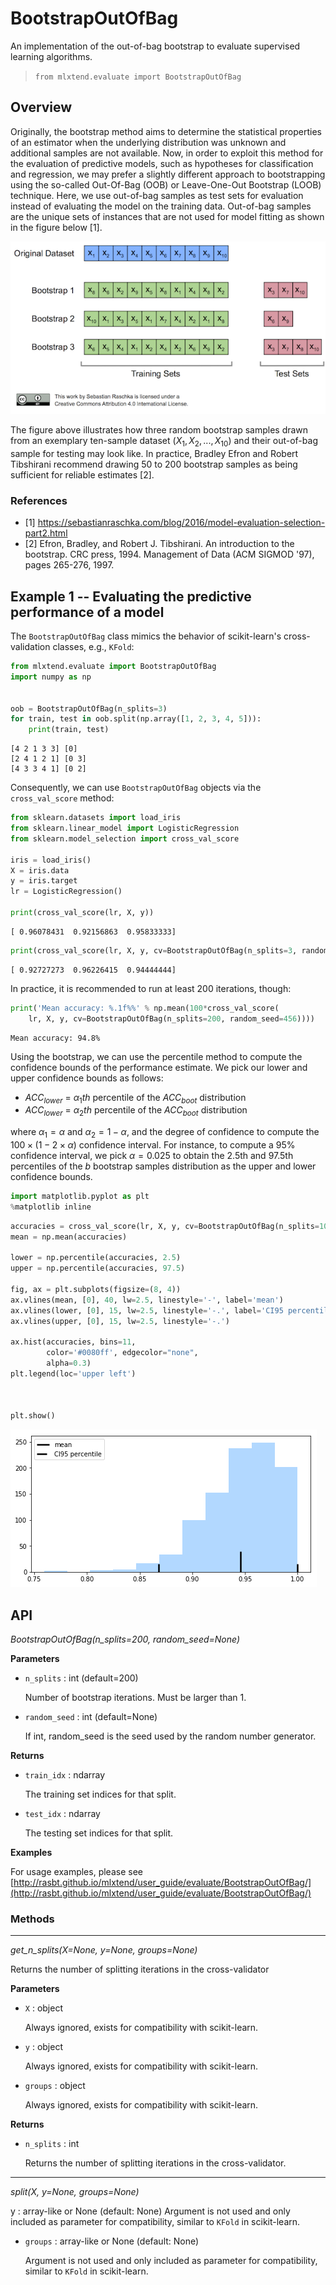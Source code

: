 # BootstrapOutOfBag

An implementation of the out-of-bag bootstrap to evaluate supervised learning algorithms.

> `from mlxtend.evaluate import BootstrapOutOfBag`    

## Overview

Originally, the bootstrap method aims to determine the statistical properties of an estimator when the underlying distribution was unknown and additional samples are not available. Now, in order to exploit this method for the evaluation of predictive models, such as hypotheses for classification and regression, we may prefer a slightly different approach to bootstrapping using the so-called Out-Of-Bag (OOB) or Leave-One-Out Bootstrap (LOOB) technique. Here, we use out-of-bag samples as test sets for evaluation instead of evaluating the model on the training data. Out-of-bag samples are the unique sets of instances that are not used for model fitting as shown in the figure below [1].

![](BootstrapOutOfBag_files/bootstrap_concept.png)


The figure above illustrates how three random bootstrap samples drawn from an exemplary ten-sample dataset ($X_1,X_2, ..., X_{10}$) and their out-of-bag sample for testing may look like. In practice, Bradley Efron and Robert Tibshirani recommend drawing 50 to 200 bootstrap samples as being sufficient for reliable estimates [2].

### References

- [1]  https://sebastianraschka.com/blog/2016/model-evaluation-selection-part2.html
- [2] Efron, Bradley, and Robert J. Tibshirani. An introduction to the bootstrap. CRC press, 1994. Management of Data (ACM SIGMOD '97), pages 265-276, 1997.

## Example 1 -- Evaluating the predictive performance of a model

The `BootstrapOutOfBag` class mimics the behavior of scikit-learn's cross-validation classes, e.g., `KFold`:


```python
from mlxtend.evaluate import BootstrapOutOfBag
import numpy as np


oob = BootstrapOutOfBag(n_splits=3)
for train, test in oob.split(np.array([1, 2, 3, 4, 5])):
    print(train, test)
```

    [4 2 1 3 3] [0]
    [2 4 1 2 1] [0 3]
    [4 3 3 4 1] [0 2]


Consequently, we can use `BootstrapOutOfBag` objects via the `cross_val_score` method:


```python
from sklearn.datasets import load_iris
from sklearn.linear_model import LogisticRegression
from sklearn.model_selection import cross_val_score

iris = load_iris()
X = iris.data
y = iris.target
lr = LogisticRegression()

print(cross_val_score(lr, X, y))
```

    [ 0.96078431  0.92156863  0.95833333]



```python
print(cross_val_score(lr, X, y, cv=BootstrapOutOfBag(n_splits=3, random_seed=456)))
```

    [ 0.92727273  0.96226415  0.94444444]


In practice, it is recommended to run at least 200 iterations, though:


```python
print('Mean accuracy: %.1f%%' % np.mean(100*cross_val_score(
    lr, X, y, cv=BootstrapOutOfBag(n_splits=200, random_seed=456))))
```

    Mean accuracy: 94.8%


Using the bootstrap, we can use the percentile method to compute the confidence bounds of the performance estimate. We pick our lower and upper confidence bounds as follows:

- $ACC_{lower}$ = $\alpha_1th$ percentile of the $ACC_{boot}$ distribution
- $ACC_{lower}$ = $\alpha_2th$ percentile of the $ACC_{boot}$ distribution

where $\alpha_1 = \alpha$ and $\alpha_2 = 1-\alpha$, and the degree of confidence to compute the $100 \times (1-2 \times \alpha)$ confidence interval. For instance, to compute a 95% confidence interval, we pick $\alpha=0.025$ to obtain the 2.5th and 97.5th percentiles of the *b* bootstrap samples distribution as the upper and lower confidence bounds.


```python
import matplotlib.pyplot as plt
%matplotlib inline
```


```python
accuracies = cross_val_score(lr, X, y, cv=BootstrapOutOfBag(n_splits=1000, random_seed=456))
mean = np.mean(accuracies)

lower = np.percentile(accuracies, 2.5)
upper = np.percentile(accuracies, 97.5)

fig, ax = plt.subplots(figsize=(8, 4))
ax.vlines(mean, [0], 40, lw=2.5, linestyle='-', label='mean')
ax.vlines(lower, [0], 15, lw=2.5, linestyle='-.', label='CI95 percentile')
ax.vlines(upper, [0], 15, lw=2.5, linestyle='-.')

ax.hist(accuracies, bins=11,
        color='#0080ff', edgecolor="none", 
        alpha=0.3)
plt.legend(loc='upper left')



plt.show()
```


![png](BootstrapOutOfBag_files/BootstrapOutOfBag_16_0.png)


## API


*BootstrapOutOfBag(n_splits=200, random_seed=None)*

**Parameters**


- `n_splits` : int (default=200)

    Number of bootstrap iterations.
    Must be larger than 1.


- `random_seed` : int (default=None)

    If int, random_seed is the seed used by
    the random number generator.


**Returns**

- `train_idx` : ndarray

    The training set indices for that split.


- `test_idx` : ndarray

    The testing set indices for that split.

**Examples**

For usage examples, please see
    [http://rasbt.github.io/mlxtend/user_guide/evaluate/BootstrapOutOfBag/](http://rasbt.github.io/mlxtend/user_guide/evaluate/BootstrapOutOfBag/)

### Methods

<hr>

*get_n_splits(X=None, y=None, groups=None)*

Returns the number of splitting iterations in the cross-validator

**Parameters**

- `X` : object

    Always ignored, exists for compatibility with scikit-learn.


- `y` : object

    Always ignored, exists for compatibility with scikit-learn.


- `groups` : object

    Always ignored, exists for compatibility with scikit-learn.

**Returns**


- `n_splits` : int

    Returns the number of splitting iterations in the cross-validator.

<hr>

*split(X, y=None, groups=None)*

y : array-like or None (default: None)
Argument is not used and only included as parameter
for compatibility, similar to `KFold` in scikit-learn.


- `groups` : array-like or None (default: None)

    Argument is not used and only included as parameter
    for compatibility, similar to `KFold` in scikit-learn.



